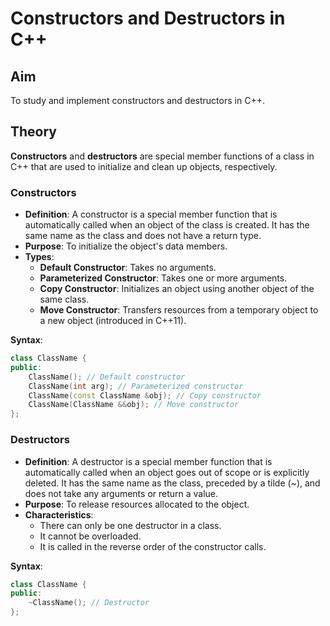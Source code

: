 # Constructors and Destructors in C++

## Aim

To study and implement constructors and destructors in C++.

## Theory

**Constructors** and **destructors** are special member functions of a class in C++ that are used to initialize and clean up objects, respectively.

### Constructors

- **Definition**: A constructor is a special member function that is automatically called when an object of the class is created. It has the same name as the class and does not have a return type.
- **Purpose**: To initialize the object's data members.
- **Types**:
  - **Default Constructor**: Takes no arguments.
  - **Parameterized Constructor**: Takes one or more arguments.
  - **Copy Constructor**: Initializes an object using another object of the same class.
  - **Move Constructor**: Transfers resources from a temporary object to a new object (introduced in C++11).

**Syntax**:
```cpp
class ClassName {
public:
    ClassName(); // Default constructor
    ClassName(int arg); // Parameterized constructor
    ClassName(const ClassName &obj); // Copy constructor
    ClassName(ClassName &&obj); // Move constructor
};
```
### Destructors

- **Definition**: A destructor is a special member function that is automatically called when an object goes out of scope or is explicitly deleted. It has the same name as the class, preceded by a tilde (~), and does not take any arguments or return a value.
- **Purpose**: To release resources allocated to the object.
- **Characteristics**:
  - There can only be one destructor in a class.
  - It cannot be overloaded.
  - It is called in the reverse order of the constructor calls.

**Syntax**:
```cpp
class ClassName {
public:
    ~ClassName(); // Destructor
};
```
